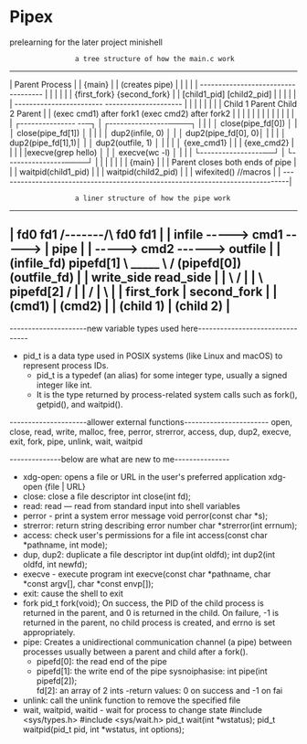 # Pipex

prelearning for the later project minishell


					a tree structure of how the main.c work
--------------------------------------------------------------------------------
|						    Parent Process 									   |
|						   	   {main}										   |
|                   		(creates pipe)									   |
|                        		|											   |
|	         		-----------------------------------						   |
|   	    		|                        	       |					   |
|			{first_fork} 							{second_fork} 			   |
|			[child1_pid]   	        				[child2_pid]			   |
|    	    		|                   	           |					   |
|	  ------------------------	     			---------------------		   |
|	  |          	         |	         		|                   |		   |
|	Child 1           		Parent	     	Child 2            Parent		   |
| (exec cmd1)     		 after fork1  	   (exec cmd2)       after fork2	   |
| 	  |                  	 |     		    	|                    |		   |
|	  |                   	 |         			|                    |		   |
|	┌--------------- --─┐    |   	  	┌----------------────┐   	 |		   |
|	│ close(pipe_fd[0]) │  	 |     		│ close(pipe_fd[1])  │	     |		   |
|	│ dup2(infile, 0)   │  	 |	     	│ dup2(pipe_fd[0], 0)│   	 |		   |
|	│ dup2(pipe_fd[1],1)│ 	 | 	    	│ dup2(outfile, 1)   │   	 |	       |
|	│   {exe_cmd1}      |    |          |   {exe_cmd2}       |       |		   |
|	|execve(grep hello) │  	 |     		│ execve(wc -l)      │   	 |		   |
|	└-----------------──┘  	 |    		└----------------────┘   	 |		   |
|    	                  	 |                              		 |		   |
|							{main}									 |	       |
|					 Parent closes both ends of pipe                 |		   |
|            	     waitpid(child1_pid)                             |		   |
|                	 waitpid(child2_pid)							 |		   |
|                	 wifexited() //macros                            |		   |
-------------------------------------------------------------------------------|

					a liner structure of how the pipe work
--------------------------------------------------------------------------------
|			fd0			fd1	     /-------/\		fd0			  fd1			   |
| infile  ----->  cmd1  ----->  |  pipe |  |  ----->   cmd2  ------>   outfile |
|       (infile_fd)   pipefd[1]  \ _____ \ / (pipefd[0])  (outfile_fd)   	   |
|                     write_side		      read_side                        |
|                             \             / 							   	   |
|                              \ pipefd[2] /							       |
|                               /      |     \		   					  	   |
|                         first_fork   |  	second_fork					       |
|                           (cmd1)     |      (cmd2)				           |
|                         (child 1)    |    (child 2) 					       |
--------------------------------------------------------------------------------

---------------------new variable types used here--------------------------------
- pid_t is a data type used in POSIX systems (like Linux and macOS) to represent process IDs. 
    - pid_t is a typedef (an alias) for some integer type, usually a signed integer like int.
    - It is the type returned by process-related system calls such as fork(), getpid(), and waitpid().

---------------------allower external functions-----------------------
open, close, read, write, malloc, free, perror, strerror, access, dup, dup2,
execve, exit, fork, pipe, unlink, wait, waitpid

--------------below are what are new to me---------------
- xdg-open: opens a file or URL in the user's preferred application
    xdg-open {file | URL}
- close: close a file descriptor
    int close(int fd);
- read: read — read from standard input into shell variables
- perror - print a system error message
   void perror(const char *s);
- strerror: return string describing error number
    char *strerror(int errnum);
- access: check user's permissions for a file
    int access(const char *pathname, int mode);
- dup, dup2: duplicate a file descriptor
    int dup(int oldfd);
    int dup2(int oldfd, int newfd);
- execve - execute program
    int execve(const char *pathname, char *const argv[], char *const envp[]);
- exit: cause the shell to exit
- fork
    pid_t fork(void);
    On success, the PID of the child process is returned in the parent, and 0 is returned  in  the  child.
       On failure, -1 is returned in the parent, no child process is created, and errno is set appropriately.
- pipe: Creates a unidirectional communication channel (a pipe) between processes
    usually between a parent and child after a fork().
    - pipefd[0]: the read end of the pipe
    - pipefd[1]: the write end of the pipe
    sysnoiphasise: int  pipe(int pipefd[2]);  
                   fd[2]: an array of 2 ints
                   -return values: 0 on success and -1 on fai
- unlink: call  the  unlink function to remove the specified file
- wait, waitpid, waitid - wait for process to change state
    #include <sys/types.h>
    #include <sys/wait.h>
    pid_t wait(int *wstatus);
    pid_t waitpid(pid_t pid, int *wstatus, int options);
